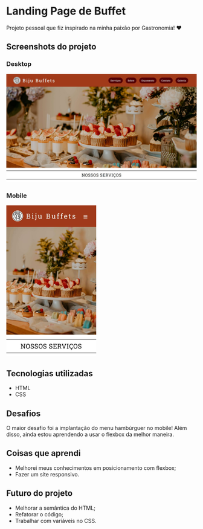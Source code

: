 # Landing Page de Buffet

Projeto pessoal que fiz inspirado na minha paixão por Gastronomia! :heart:

## Screenshots do projeto

### Desktop

<img src="src/screenshots/desktop-screenshot.jpg" alt="Screenshot do projeto desktop" width="700"/>

### Mobile

<img src="src/screenshots/mobile-screenshot.jpeg" alt="Screenshot do projeto mobile" height="400"/>

## Tecnologias utilizadas

- HTML
- CSS

## Desafios

O maior desafio foi a implantação do menu hambúrguer no mobile! Além disso, ainda estou aprendendo a usar o flexbox da melhor maneira.

## Coisas que aprendi

- Melhorei meus conhecimentos em posicionamento com flexbox;
- Fazer um site responsivo.

## Futuro do projeto

- Melhorar a semântica do HTML;
- Refatorar o código;
- Trabalhar com variáveis no CSS.
